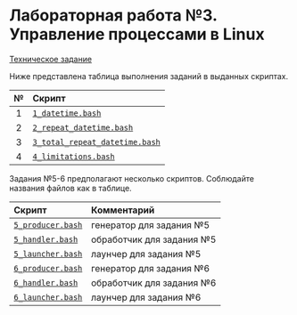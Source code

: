 # Лабораторная работа №3. Управление процессами в Linux

[Техническое задание](os-lite3.pdf)

Ниже представлена таблица выполнения заданий в выданных скриптах.

| № | Скрипт                                                         |
|:-:|:---------------------------------------------------------------|
| 1 | [`1_datetime.bash`](1_datetime.bash)                           |
| 2 | [`2_repeat_datetime.bash`](2_repeat_datetime.bash)             |
| 3 | [`3_total_repeat_datetime.bash`](3_total_repeat_datetime.bash) |
| 4 | [`4_limitations.bash`](4_limitations.bash)                     |

Задания №5-6 предполагают несколько скриптов. Соблюдайте названия файлов как в таблице.

| Скрипт                               | Комментарий               |
|:-------------------------------------|:--------------------------|
| [`5_producer.bash`](5_producer.bash) | генератор для задания №5  |
| [`5_handler.bash`](5_handler.bash)   | обработчик для задания №5 |
| [`5_launcher.bash`](5_launcher.bash) | лаунчер для задания №5    |
| [`6_producer.bash`](6_producer.bash) | генератор для задания №6  |
| [`6_handler.bash`](6_handler.bash)   | обработчик для задания №6 |
| [`6_launcher.bash`](6_launcher.bash) | лаунчер для задания №6    |
